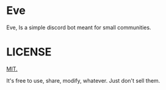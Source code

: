 # Eve
Eve, Is a simple discord bot meant for small communities.

# LICENSE
[MIT.](https://opensource.org/licenses/MIT)

It's free to use, share, modify, whatever. Just don't sell them.
